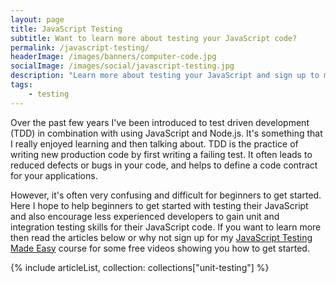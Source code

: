 ```yaml
---
layout: page
title: JavaScript Testing
subtitle: Want to learn more about testing your JavaScript code?
permalink: /javascript-testing/
headerImage: /images/banners/computer-code.jpg
socialImage: /images/social/javascript-testing.jpg
description: "Learn more about testing your JavaScript and sign up to my course"
tags:
    - testing
---
```


Over the past few years I've been introduced to test driven development (TDD) in combination with using JavaScript and Node.js. It's something that I really enjoyed learning and then talking about. TDD is the practice of writing new production code by first writing a failing test. It often leads to reduced defects or bugs in your code, and helps to define a code contract for your applications.

However, it's often very confusing and difficult for beginners to get started. Here I hope to help beginners to get started with testing their JavaScript and also encourage less experienced developers to gain unit and integration testing skills for their JavaScript code. If you want to learn more then read the articles below or why not sign up for my [JavaScript Testing Made Easy]({{site.url}}/javascript-testing-beginners-course/?signup=testing-page) course for some free videos showing you how to get started.

{% include articleList, collection: collections["unit-testing"] %}
